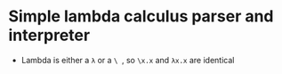 # Simple lambda calculus parser and interpreter

* Lambda is either a `λ` or a `\ `, so `\x.x` and `λx.x` are identical

